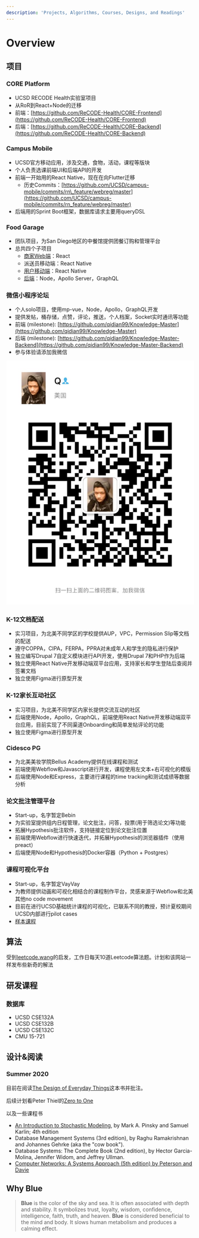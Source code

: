 ```yaml
---
description: 'Projects, Algorithms, Courses, Designs, and Readings'
---
```


# Overview

## 项目

### CORE Platform

* UCSD RECODE Health实验室项目
* 从RoR到React+Node的迁移
* 前端：[https://github.com/ReCODE-Health/CORE-Frontend](https://github.com/ReCODE-Health/CORE-Frontend)
* 后端：[https://github.com/ReCODE-Health/CORE-Backend](https://github.com/ReCODE-Health/CORE-Backend)

### Campus Mobile

* UCSD官方移动应用，涉及交通，食物，活动，课程等版块
* 个人负责选课前端UI和后端API的开发
* 前端一开始用的React Native，现在在向Flutter迁移
  * 历史Commits：[https://github.com/UCSD/campus-mobile/commits/rn\_feature/webreg/master](https://github.com/UCSD/campus-mobile/commits/rn_feature/webreg/master)
* 后端用的Sprint Boot框架，数据库请求主要用queryDSL

### Food Garage

* 团队项目，为San Diego地区的中餐馆提供团餐订购和管理平台
* 总共四个子项目
  * [商家Web端](https://github.com/jeffreyyu0602/client)：React
  * 派送员移动端：React Native
  * [用户移动端](https://github.com/jeffreyyu0602/mobile)：React Native
  * [后端](https://github.com/jeffreyyu0602/server)：Node，Apollo Server，GraphQL

### 微信小程序论坛

* 个人solo项目，使用mp-vue，Node，Apollo，GraphQL开发
* 提供发帖，桶存储，点赞，评论，推送，个人档案，Socket实时通讯等功能
* 前端 \(milestone\): [https://github.com/qidian99/Knowledge-Master](https://github.com/qidian99/Knowledge-Master)
* 后端 \(milestone\): [https://github.com/qidian99/Knowledge-Master-Backend](https://github.com/qidian99/Knowledge-Master-Backend)
* 参与体验请添加我微信

![](.gitbook/assets/img_1624.jpg)

### K-12文档配送

* 实习项目，为北美不同学区的学校提供AUP，VPC，Permission Slip等文档的配送
* 遵守COPPA，CIPA，FERPA，PPRA对未成年人和学生的隐私进行保护
* 独立编写Drupal 7自定义模块进行API开发，使用Drupal 7和PHP作为后端
* 独立使用React Native开发移动端双平台应用，支持家长和学生登陆后查阅并签署文档
* 独立使用Figma进行原型开发

### K-12家长互动社区

* 实习项目，为北美不同学区内家长提供交流互动的社区
* 后端使用Node，Apollo，GraphQL，前端使用React Native开发移动端双平台应用，目前实现了不同渠道Onboarding和简单发帖评论的功能
* 独立使用Figma进行原型开发

### Cidesco PG

* 为北美美妆学院Bellus Academy提供在线课程和测试
* 前端使用Webflow和Javascript进行开发，课程使用左文本+右可视化的模版
* 后端使用Node和Express，主要进行课程的time tracking和测试成绩等数据分析

### 论文批注管理平台

* Start-up，名字暂定Bebin
* 为实验室提供组内日程管理，论文批注，问答，投票\(用于筛选论文\)等功能
* 拓展Hypothesis批注软件，支持链接定位到论文批注位置
* 前端使用Webflow进行快速迭代，并拓展Hypothesis的浏览器插件（使用preact）
* 后端使用Node和Hypothesis的Docker容器（Python + Postgres）

### 课程可视化平台

* Start-up，名字暂定VayVay
* 为教师提供动画和可视化相结合的课程制作平台，灵感来源于Webflow和北美其他no code movement
* 目前在进行UCSD基础统计课程的可视化，已联系不同的教授，预计夏校期间UCSD内部进行pilot cases
* [样本课程](https://vayvay.us/)

## 算法

受到[leetcode.wang](https://leetcode.wang/)的启发，工作日每天10道Leetcode算法题。计划和该网站一样发布些新奇的解法

## 研发课程

### 数据库

* UCSD CSE132A
* UCSD CSE132B
* UCSD CSE132C
* CMU 15-721

## 设计&阅读

### Summer 2020

目前在阅读[The Design of Everyday Things](https://en.wikipedia.org/wiki/The_Design_of_Everyday_Things)这本书并批注。

后续计划看Peter Thiel的[Zero to One](https://en.wikipedia.org/wiki/Zero_to_One)

以及一些课程书

* [An Introduction to Stochastic Modeling](https://roger.ucsd.edu/search~S9?/aPinsky%2C+Mark+A.%2C+1940-+author/apinsky+mark+a+1940+author/-3%2C-1%2C0%2CE/frameset&FF=apinsky+mark+a+1940+author&1%2C1%2C), by Mark A. Pinsky and Samuel Karlin; 4th edition
* Database Management Systems \(3rd edition\), by Raghu Ramakrishnan and Johannes Gehrke \(aka the "cow book"\).
* Database Systems: The Complete Book \(2nd edition\), by Hector Garcia-Molina, Jennifer Widom, and Jeffrey Ullman.
* [Computer Networks: A Systems Approach \(5th edition\) by Peterson and Davie](http://www.sciencedirect.com/science/book/9780123850591)

## **Why Blue**

> **Blue** is the color of the sky and sea. It is often associated with depth and stability. It symbolizes trust, loyalty, wisdom, confidence, intelligence, faith, truth, and heaven. **Blue** is considered beneficial to the mind and body. It slows human metabolism and produces a calming effect.

